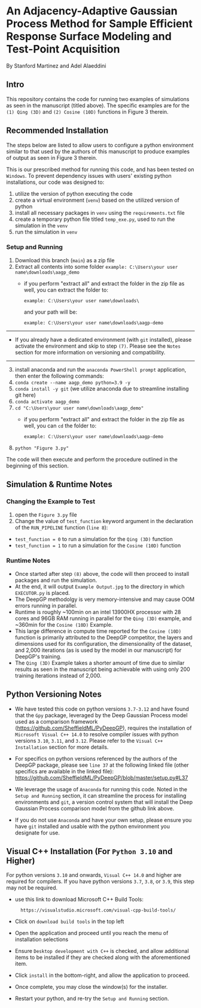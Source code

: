 # An Adjacency-Adaptive Gaussian Process Method for Sample Efficient Response Surface Modeling and Test-Point Acquisition
By Stanford Martinez and Adel Alaeddini


## Intro
This repository contains the code for running two examples of simulations as seen in the manuscript (titled above). The specific examples are for the `(1) Qing (3D)` and `(2) Cosine (10D)` functions in Figure 3 therein.

## Recommended Installation
The steps below are listed to allow users to configure a python environment similar to that used by the authors of this manuscript to produce examples of output as seen in Figure 3 therein.

This is our prescribed method for running this code, and has been tested on `Windows`. To prevent dependency issues with users' existing python installations, our code was designed to:

1) utilize the version of python executing the code
2) create a virtual environment (`venv`) based on the utilized version of python
3) install all necessary packages in `venv` using the `requirements.txt` file
4) create a temporary python file titled `temp_exe.py`, used to run the simulation in the `venv`
5) run the simulation in `venv`

### Setup and Running
1) Download this branch (`main`) as a zip file
2) Extract all contents into some folder `example: C:\Users\your user name\downloads\aagp_demo`
    - if you perform "extract all" and extract the folder in the zip file as well, you can extract the folder to: 

        `example: C:\Users\your user name\downloads\`
        
        and your path will be:
        
        `example: C:\Users\your user name\downloads\aagp-demo`
----
- If you already have a dedicated environment (with `git` installed), please activate the environment and skip to step `(7)`. Please see the `Notes` section for more information on versioning and compatibility.
----
3) install anaconda and run the `anaconda PowerShell prompt` application, then enter the following commands:
4) `conda create --name aagp_demo python=3.9 -y`
5) `conda install -y git` (we utilize anaconda due to streamline installing git here)
6) `conda activate aagp_demo`
7) `cd "C:\Users\your user name\downloads\aagp_demo"`
   - if you perform "extract all" and extract the folder in the zip file as well, you can `cd` the folder to:
   
       `example: C:\Users\your user name\downloads\aagp-demo` 
8) `python "Figure 3.py"`

The code will then execute and perform the procedure outlined in the beginning of this section.



## Simulation & Runtime Notes
### Changing the Example to Test
1) open the `Figure 3.py` file
2) Change the value of `test_function` keyword argument in the declaration of the `RUN_PIPELINE` function (`line 8`):
  - `test_function = 0` to run a simulation for the `Qing (3D)` function
  - `test_function = 1` to run a simulation for the `Cosine (10D)` function
### Runtime Notes
- Once started after step `(8)` above, the code will then proceed to install packages and run the simulation.
- At the end, it will output `Example Output.jpg` to the directory in which `EXECUTOR.py` is placed.
- The DeepGP methodolgy is very memory-intensive and may cause OOM errors running in parallel.
- Runtime is roughly ~100min on an intel 13900HX processor with 28 cores and 96GB RAM running in parallel for the `Qing (3D)` example, and ~360min for the `Cosine (10D)` Example.
- This large difference in compute time reported for the `Cosine (10D)` function is primarily attributed to the DeepGP competitor, the layers and dimensions used for its configuration, the dimensionality of the dataset, and 2,000 iterations (as is used by the model in our manuscript) for DeepGP's training.
- The `Qing (3D)` Example takes a shorter amount of time due to similar results as seen in the manuscript being achievable with using only 200 training iterations instead of 2,000.



## Python Versioning Notes
- We have tested this code on python versions `3.7-3.12` and have found that the `Gpy` package, leveraged by the Deep Gaussian Process model used as a comparison framework (https://github.com/SheffieldML/PyDeepGP), requires the installation of `Microsoft Visual C++ 14.0` to resolve compiler issues with python versions `3.10`, `3.11`, and `3.12`. Please refer to the `Visual C++ Installation` section for more details.
- For specifics on python versions referenced by the authors of the DeepGP package, please see `line 37` at the following linked file (other specifics are available in the linked file): https://github.com/SheffieldML/PyDeepGP/blob/master/setup.py#L37
        
- We leverage the usage of `Anaconda` for running this code. Noted in the `Setup and Running` section, it can streamline the process for installing environments and `git`, a version control system that will install the Deep Gaussian Process comparison model from the github link above.
- If you do not use `Anaconda` and have your own setup, please ensure you have `git` installed and usable with the python environment you designate for use.


## Visual C++ Installation (For `Python 3.10` and Higher)
For python versions `3.10` and onwards, `Visual C++ 14.0` and higher are required for compilers. If you have python versions `3.7`, `3.8`, or `3.9`, this step may not be required.
- use this link to download Microsoft C++ Build Tools:
        
        https://visualstudio.microsoft.com/visual-cpp-build-tools/

- Click on `download build tools` in the top left
- Open the application and proceed until you reach the menu of installation selections
- Ensure `Desktop development with C++` is checked, and allow additional items to be installed if they are checked along with the aforementioned item.
- Click `install` in the bottom-right, and allow the application to proceed.
- Once complete, you may close the window(s) for the installer.
- Restart your python, and re-try the `Setup and Running` section.
